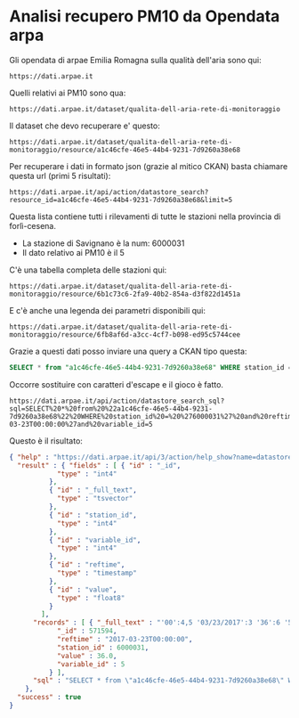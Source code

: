 Analisi recupero PM10 da Opendata arpa
=======================================

Gli opendata di arpae Emilia Romagna sulla qualità dell'aria sono qui: 

    https://dati.arpae.it

Quelli relativi ai PM10 sono qua: 

    https://dati.arpae.it/dataset/qualita-dell-aria-rete-di-monitoraggio

Il dataset che devo recuperare e' questo: 

    https://dati.arpae.it/dataset/qualita-dell-aria-rete-di-monitoraggio/resource/a1c46cfe-46e5-44b4-9231-7d9260a38e68

Per recuperare i dati in formato json (grazie al mitico CKAN) basta chiamare questa url (primi 5 risultati):

    https://dati.arpae.it/api/action/datastore_search?resource_id=a1c46cfe-46e5-44b4-9231-7d9260a38e68&limit=5

Questa lista contiene tutti i rilevamenti di tutte le stazioni nella provincia di forlì-cesena.

* La stazione di Savignano è la num: 6000031
* Il dato relativo ai PM10 è il 5

C'è una tabella completa delle stazioni qui: 

    https://dati.arpae.it/dataset/qualita-dell-aria-rete-di-monitoraggio/resource/6b1c73c6-2fa9-40b2-854a-d3f822d1451a
    
E c'è anche una legenda dei parametri disponibili qui:

    https://dati.arpae.it/dataset/qualita-dell-aria-rete-di-monitoraggio/resource/6fb8af6d-a3cc-4cf7-b098-ed95c5744cee
    
Grazie a questi dati posso inviare una query a CKAN tipo questa:

```sql
SELECT * from "a1c46cfe-46e5-44b4-9231-7d9260a38e68" WHERE station_id = '6000031' and reftime='2017-03-23T00:00:00'and variable_id=5
```

Occorre sostituire con caratteri d'escape e il gioco è fatto.

    https://dati.arpae.it/api/action/datastore_search_sql?sql=SELECT%20*%20from%20%22a1c46cfe-46e5-44b4-9231-7d9260a38e68%22%20WHERE%20station_id%20=%20%276000031%27%20and%20reftime=%272017-03-23T00:00:00%27and%20variable_id=5

Questo è il risultato:

```json 
{ "help" : "https://dati.arpae.it/api/3/action/help_show?name=datastore_search_sql",
  "result" : { "fields" : [ { "id" : "_id",
            "type" : "int4"
          },
          { "id" : "_full_text",
            "type" : "tsvector"
          },
          { "id" : "station_id",
            "type" : "int4"
          },
          { "id" : "variable_id",
            "type" : "int4"
          },
          { "id" : "reftime",
            "type" : "timestamp"
          },
          { "id" : "value",
            "type" : "float8"
          }
        ],
      "records" : [ { "_full_text" : "'00':4,5 '03/23/2017':3 '36':6 '5':1 '6000031':2",
            "_id" : 571594,
            "reftime" : "2017-03-23T00:00:00",
            "station_id" : 6000031,
            "value" : 36.0,
            "variable_id" : 5
          } ],
      "sql" : "SELECT * from \"a1c46cfe-46e5-44b4-9231-7d9260a38e68\" WHERE station_id = '6000031' and reftime='2017-03-23T00:00:00'and variable_id=5"
    },
  "success" : true
}
```
